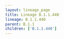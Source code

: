 ```yaml
---
layout: lineage_page
title: Lineage B.1.1.440
lineage: B.1.1.440
parent: B.1.1
children: ['B.1.1.440']
---
```

